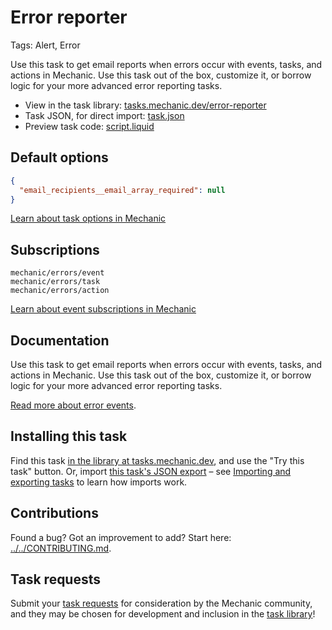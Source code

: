 # Error reporter

Tags: Alert, Error

Use this task to get email reports when errors occur with events, tasks, and actions in Mechanic. Use this task out of the box, customize it, or borrow logic for your more advanced error reporting tasks.

* View in the task library: [tasks.mechanic.dev/error-reporter](https://tasks.mechanic.dev/error-reporter)
* Task JSON, for direct import: [task.json](../../tasks/error-reporter.json)
* Preview task code: [script.liquid](./script.liquid)

## Default options

```json
{
  "email_recipients__email_array_required": null
}
```

[Learn about task options in Mechanic](https://learn.mechanic.dev/core/tasks/options)

## Subscriptions

```liquid
mechanic/errors/event
mechanic/errors/task
mechanic/errors/action
```

[Learn about event subscriptions in Mechanic](https://learn.mechanic.dev/core/tasks/subscriptions)

## Documentation

Use this task to get email reports when errors occur with events, tasks, and actions in Mechanic. Use this task out of the box, customize it, or borrow logic for your more advanced error reporting tasks.

[Read more about error events](https://learn.mechanic.dev/platform/error-handling).

## Installing this task

Find this task [in the library at tasks.mechanic.dev](https://tasks.mechanic.dev/error-reporter), and use the "Try this task" button. Or, import [this task's JSON export](../../tasks/error-reporter.json) – see [Importing and exporting tasks](https://learn.mechanic.dev/core/tasks/import-and-export) to learn how imports work.

## Contributions

Found a bug? Got an improvement to add? Start here: [../../CONTRIBUTING.md](../../CONTRIBUTING.md).

## Task requests

Submit your [task requests](https://mechanic.canny.io/task-requests) for consideration by the Mechanic community, and they may be chosen for development and inclusion in the [task library](https://tasks.mechanic.dev/)!
